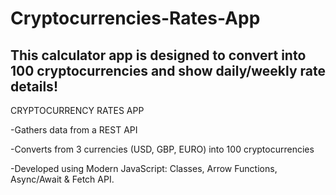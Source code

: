 # Cryptocurrencies-Rates-App
This calculator app is designed to convert into 100 cryptocurrencies and show daily/weekly rate details!
-------------------------------------------------------------------------------------------------------

CRYPTOCURRENCY RATES APP

-Gathers data from a REST API

-Converts from 3 currencies (USD, GBP, EURO) into 100 cryptocurrencies

-Developed using Modern JavaScript: Classes, Arrow Functions, Async/Await & Fetch API.
